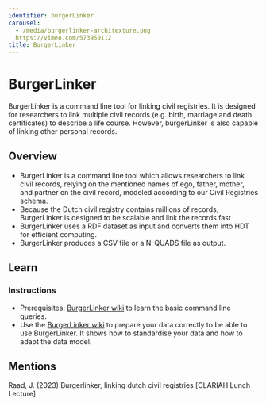 ```yaml
---
identifier: burgerLinker
carousel:
  - /media/burgerlinker-architexture.png
  https://vimeo.com/573950112
title: BurgerLinker
---
```


# BurgerLinker

BurgerLinker is a command line tool for linking civil registries. It is designed for researchers to link multiple civil records (e.g. birth, marriage and death certificates) to describe a life course. However, burgerLinker is also capable of linking other personal records.
## Overview

* BurgerLinker is a command line tool which allows researchers to link civil records, relying on the mentioned names of ego, father, mother, and partner on the civil record, modeled according to our Civil Registries schema.
* Because the Dutch civil registry contains millions of records, BurgerLinker is designed to be scalable and link the records fast
* BurgerLinker uses a RDF dataset as input and converts them into HDT for efficient computing.
* BurgerLinker produces a CSV file or a N-QUADS file as output.

## Learn

### Instructions
* Prerequisites: [BurgerLinker wiki](https://github.com/CLARIAH/burgerLinker/wiki) to learn the basic command line queries. 
* Use the [BurgerLinker wiki](https://github.com/CLARIAH/burgerLinker/wiki) to prepare your data correctly to be able to use BurgerLinker. It shows how to standardise your data and how to adapt the data model.

## Mentions
Raad, J. (2023) Burgerlinker, linking dutch civil registries [CLARIAH Lunch Lecture]